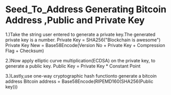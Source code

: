 # Seed_To_Address Generating Bitcoin Address ,Public and  Private Key


1.)Take the string user entered to generate a private key.The generated private key is a number.
Private Key = SHA256("Blockchain is awesome")
Private Key New  = Base58Encode(Version No + Private Key + Compression Flag + Checksum)

2.)Now apply elliptic curve multiplication(ECDSA) on the private key,  to generate a public key.
Public Key = Private Key * Constant Point

3.)Lastly,use one-way cryptographic hash functionto generate a bitcoin address
Bitcoin address  = Base58Encode(RIPEMD160(SHA256(Public key)))

